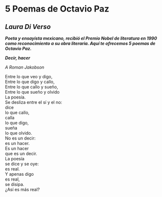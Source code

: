 <!DOCTYPE html
<html lang= "en">

<head>
<title> Poemas Octavio Paz </title>
</head>

<body>

<h1><strong> 5 Poemas de Octavio Paz </strong></h1>
<h2><em><strong> Laura Di Verso </strong></em></h2>

<p><em><strong> Poeta y ensayista mexicano, recibió el Premio Nobel de literatura en 1990 <br>
como reconocimiento a su obra literaria. Aquí te ofrecemos 5 poemas de <br> 
Octavio Paz. </strong></em></p>
<p><em><strong> Decir, hacer </strong></em></p>
<p><em> A Roman Jakobson </em></p>
<p> Entre lo que veo y digo,<br>
Entre lo que digo y callo,<br>
Entre lo que callo y sueño,<br>
Entre lo que sueño y olvido<br>
La poesía.<br>
Se desliza entre el sí y el no:<br>
dice<br>
lo que callo,<br>
calla<br>
lo que digo,<br>
sueña<br>
lo que olvido.<br>
No es un decir:<br>
es un hacer.<br>
Es un hacer<br>
que es un decir.<br>
La poesía<br>
se dice y se oye:<br>
es real.<br>
Y apenas digo<br>
es real,<br>
se disipa.<br>
¿Así es más real?<br></p>

</body>
</html>

